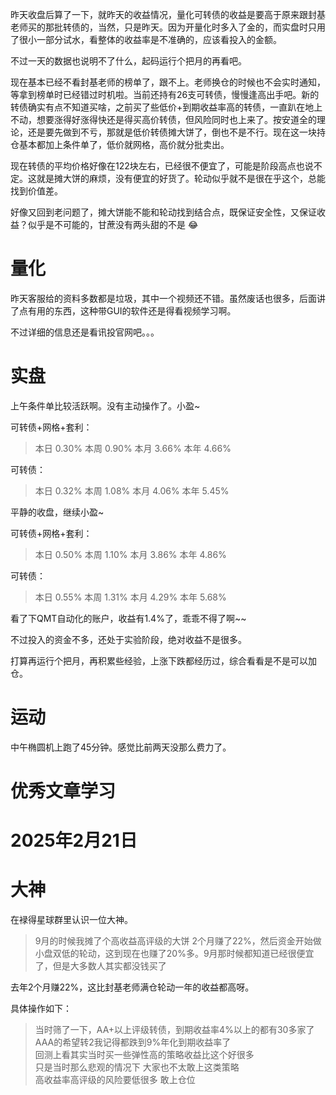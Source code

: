 昨天收盘后算了一下，就昨天的收益情况，量化可转债的收益是要高于原来跟封基老师买的那批转债的，当然，只是昨天。因为开量化时多入了金的，而实盘时只用了很小一部分试水，看整体的收益率是不准确的，应该看投入的金额。

不过一天的数据也说明不了什么，起码运行个把月的再看吧。

现在基本已经不看封基老师的榜单了，跟不上。老师换仓的时候也不会实时通知，等拿到榜单时已经错过时机啦。当前还持有26支可转债，慢慢逢高出手吧。新的转债确实有点不知道买啥，之前买了些低价+到期收益率高的转债，一直趴在地上不动，想要涨得好涨得快还是得买高价转债，但风险同时也上来了。按安道全的理论，还是要先做到不亏，那就是低价转债摊大饼了，倒也不是不行。现在这一块持仓基本都加上条件单了，低价就网格，高价就分批卖出。

现在转债的平均价格好像在122块左右，已经很不便宜了，可能是阶段高点也说不定。这就是摊大饼的麻烦，没有便宜的好货了。轮动似乎就不是很在乎这个，总能找到价值差。

好像又回到老问题了，摊大饼能不能和轮动找到结合点，既保证安全性，又保证收益？似乎是不可能的，甘蔗没有两头甜的不是 :joy:



# 量化

昨天客服给的资料多数都是垃圾，其中一个视频还不错。虽然废话也很多，后面讲了点有用的东西，这种带GUI的软件还是得看视频学习啊。

不过详细的信息还是看讯投官网吧。。。




# 实盘

上午条件单比较活跃啊。没有主动操作了。小盈~

可转债+网格+套利：
>本日	0.30%	本周	0.90%	本月	3.66%	本年	4.66%

可转债：
>本日	0.32%	本周	1.08%	本月	4.06%	本年	5.45%


平静的收盘，继续小盈~

可转债+网格+套利：
>本日	0.50%	本周	1.10%	本月	3.86%	本年	4.86%

可转债：
>本日	0.55%	本周	1.31%	本月	4.29%	本年	5.68%

看了下QMT自动化的账户，收益有1.4%了，乖乖不得了啊~~

不过投入的资金不多，还处于实验阶段，绝对收益不是很多。

打算再运行个把月，再积累些经验，上涨下跌都经历过，综合看看是不是可以加仓。



# 运动

中午椭圆机上跑了45分钟。感觉比前两天没那么费力了。

# 优秀文章学习

# 2025年2月21日


# 大神

在䘵得星球群里认识一位大神。

> 9月的时候我摊了个高收益高评级的大饼 2个月赚了22%，然后资金开始做小盘双低的轮动，这到现在也赚了20%多。9月那时候都知道已经很便宜了，但是大多数人其实都没钱买了

去年2个月赚22%，这比封基老师满仓轮动一年的收益都高呀。

具体操作如下：

> 当时筛了一下，AA+以上评级转债，到期收益率4%以上的都有30多家了<br>
AAA的希望转2我记得都跌到9%年化到期收益率了<br>
回测上看其实当时买一些弹性高的策略收益比这个好很多<br>
只是当时那么悲观的情况下 大家也不太敢上这类策略<br>
高收益率高评级的风险要低很多 敢上仓位<br>

